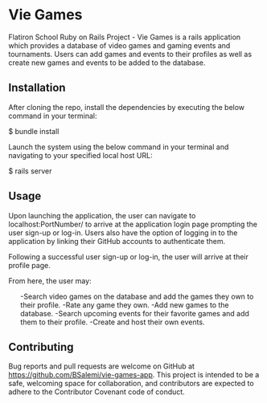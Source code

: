 # Vie Games 

Flatiron School Ruby on Rails Project - Vie Games is a rails application which provides a database of video games and gaming events and tournaments. Users can add games and events to their profiles as well as create new games and events to be added to the database. 

## Installation 

After cloning the repo, install the dependencies by executing the below command in your terminal:

$ bundle install

Launch the system using the below command in your terminal and navigating to your specified local host URL:

$ rails server

## Usage 

Upon launching the application, the user can navigate to localhost:PortNumber/ to arrive at the application login page prompting the user sign-up or log-in. Users also have the option of logging in to the application by linking their GitHub accounts to authenticate them.

Following a successful user sign-up or log-in, the user will arrive at their profile page.

From here, the user may:
<ul>
  -Search video games on the database and add the games they own to their profile.
  -Rate any game they own.
  -Add new games to the database.
  -Search upcoming events for their favorite games and add them to their profile.
  -Create and host their own events.
</ul>

## Contributing 

Bug reports and pull requests are welcome on GitHub at https://github.com/BSalemi/vie-games-app. This project is intended to be a safe, welcoming space for collaboration, and contributors are expected to adhere to the Contributor Covenant code of conduct.
